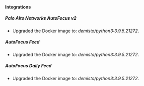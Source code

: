 #### Integrations
##### Palo Alto Networks AutoFocus v2
- Upgraded the Docker image to: *demisto/python3:3.9.5.21272*.
##### AutoFocus Feed
- Upgraded the Docker image to: *demisto/python3:3.9.5.21272*.
##### AutoFocus Daily Feed
- Upgraded the Docker image to: *demisto/python3:3.9.5.21272*.
